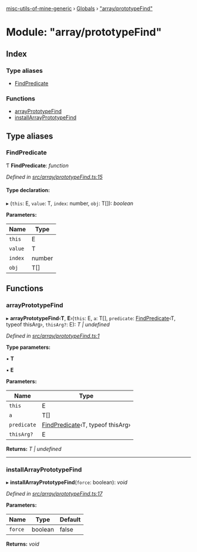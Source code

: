[misc-utils-of-mine-generic](../README.md) › [Globals](../globals.md) › ["array/prototypeFind"](_array_prototypefind_.md)

# Module: "array/prototypeFind"

## Index

### Type aliases

* [FindPredicate](_array_prototypefind_.md#findpredicate)

### Functions

* [arrayPrototypeFind](_array_prototypefind_.md#arrayprototypefind)
* [installArrayPrototypeFind](_array_prototypefind_.md#installarrayprototypefind)

## Type aliases

###  FindPredicate

Ƭ **FindPredicate**: *function*

*Defined in [src/array/prototypeFind.ts:15](https://github.com/cancerberoSgx/misc-utils-of-mine/blob/a1f5608/misc-utils-of-mine-generic/src/array/prototypeFind.ts#L15)*

#### Type declaration:

▸ (`this`: E, `value`: T, `index`: number, `obj`: T[]): *boolean*

**Parameters:**

Name | Type |
------ | ------ |
`this` | E |
`value` | T |
`index` | number |
`obj` | T[] |

## Functions

###  arrayPrototypeFind

▸ **arrayPrototypeFind**‹**T**, **E**›(`this`: E, `a`: T[], `predicate`: [FindPredicate](_array_prototypefind_.md#findpredicate)‹T, typeof thisArg›, `thisArg?`: E): *T | undefined*

*Defined in [src/array/prototypeFind.ts:1](https://github.com/cancerberoSgx/misc-utils-of-mine/blob/a1f5608/misc-utils-of-mine-generic/src/array/prototypeFind.ts#L1)*

**Type parameters:**

▪ **T**

▪ **E**

**Parameters:**

Name | Type |
------ | ------ |
`this` | E |
`a` | T[] |
`predicate` | [FindPredicate](_array_prototypefind_.md#findpredicate)‹T, typeof thisArg› |
`thisArg?` | E |

**Returns:** *T | undefined*

___

###  installArrayPrototypeFind

▸ **installArrayPrototypeFind**(`force`: boolean): *void*

*Defined in [src/array/prototypeFind.ts:17](https://github.com/cancerberoSgx/misc-utils-of-mine/blob/a1f5608/misc-utils-of-mine-generic/src/array/prototypeFind.ts#L17)*

**Parameters:**

Name | Type | Default |
------ | ------ | ------ |
`force` | boolean | false |

**Returns:** *void*
